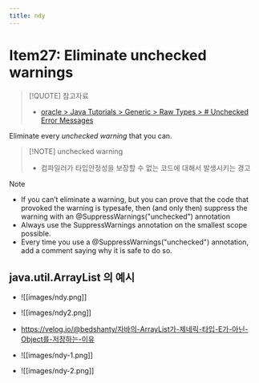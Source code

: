 ```yaml
---
title: ndy
---
```

# Item27: Eliminate unchecked warnings


> [!QUOTE] 참고자료
> - [oracle > Java Tutorials > Generic > Raw Types > # Unchecked Error Messages](https://docs.oracle.com/javase/tutorial/java/generics/rawTypes.html)


Eliminate every *unchecked warning* that you can.

> [!NOTE] unchecked warning
>  - 컴파일러가 타입안정성을 보장할 수 없는 코드에 대해서 발생시키는 경고
 
> [!NOTE] 
> - If you can’t eliminate a warning, but you can prove that the code that provoked the warning is typesafe, then (and only then) suppress the warning with an @SuppressWarnings("unchecked") annotation
> - Always use the SuppressWarnings annotation on the smallest scope possible.
> - Every time you use a @SuppressWarnings("unchecked") annotation, add a comment saying why it is safe to do so.

## java.util.ArrayList 의 예시

- ![[images/ndy.png]]

- ![[images/ndy2.png]]

- https://velog.io/@bedshanty/자바의-ArrayList가-제네릭-타입-E가-아닌-Object를-저장하는-이유

- ![[images/ndy-1.png]]


- ![[images/ndy-2.png]]
